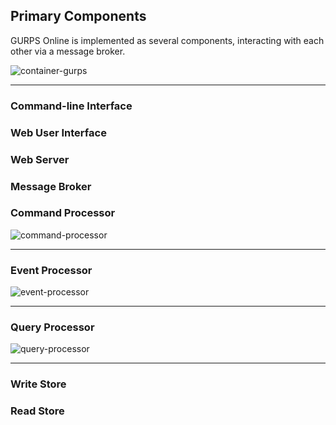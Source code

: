## Primary Components
GURPS Online is implemented as several components, interacting with each other via a message broker. 

![container-gurps](embed:container-gurps)

---

### Command-line Interface
### Web User Interface
### Web Server
### Message Broker
### Command Processor
![command-processor](embed:command-processor)

---

### Event Processor
![event-processor](embed:event-processor)

---
### Query Processor
![query-processor](embed:query-processor)

---
### Write Store
### Read Store

